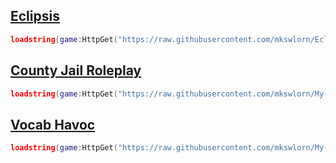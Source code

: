 

## [Eclipsis](https://www.roblox.com/games/632574862/Eclipsis)

```lua
loadstring(game:HttpGet("https://raw.githubusercontent.com/mkswlorn/Eclipsis/main/EclipsisGUI%20V2"))();
```
## [County Jail Roleplay](https://www.roblox.com/games/6843988672/County-Jail-Roleplay)

```lua
loadstring(game:HttpGet("https://raw.githubusercontent.com/mkswlorn/My-Repo/main/County%20Jail%20Roleplay"))();
```

## [Vocab Havoc](https://www.roblox.com/games/8878258461/VOCAB-HAVOC)

```lua
loadstring(game:HttpGet("https://raw.githubusercontent.com/mkswlorn/My-Repo/main/Vocab%20Havoc"))();
```




